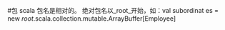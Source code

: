 #包
scala 包名是相对的。
绝对包名以_root_开始，如：val subordinat es = new _root_.scala.collection.mutable.ArrayBuffer[Employee]